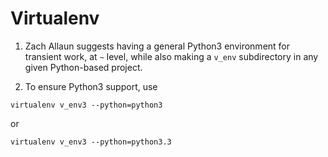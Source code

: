 Virtualenv
==========

1. Zach Allaun suggests having a general Python3 environment for transient work, at `~` level, while also making a `v_env` subdirectory in any given Python-based project.

1. To ensure Python3 support, use
 ```
virtualenv v_env3 --python=python3
```

 or 

 ```
virtualenv v_env3 --python=python3.3
```
